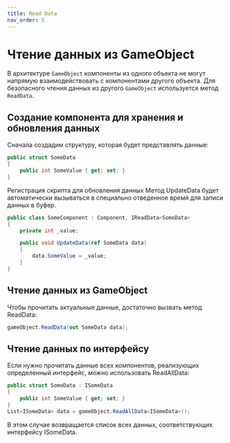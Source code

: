 ```yaml
---
title: Read Data
nav_order: 5
---
```


# Чтение данных из GameObject

В архитектуре `GameObject` компоненты из одного объекта не могут напрямую взаимодействовать с компонентами другого объекта. Для безопасного чтения данных из другого `GameObject` используется метод `ReadData`.

## Создание компонента для хранения и обновления данных

Сначала создадим структуру, которая будет представлять данные:

```csharp
public struct SomeData
{
    public int SomeValue { get; set; }
}

```

Регистрация скрипта для обновления данных
Метод UpdateData будет автоматически вызываться в специально отведенное время для записи данных в буфер.

```csharp
public class SomeComponent : Component, IReadData<SomeData>
{
    private int _value;

    public void UpdateData(ref SomeData data)
    {
        data.SomeValue = _value;
    }
}
```

## Чтение данных из GameObject

Чтобы прочитать актуальные данные, достаточно вызвать метод ReadData:

```csharp
gameObject.ReadData(out SomeData data);
```

## Чтение данных по интерфейсу

Если нужно прочитать данные всех компонентов, реализующих определенный интерфейс, можно использовать ReadAllData:

```csharp
public struct SomeData : ISomeData
{
    public int SomeValue { get; set; }
}
List<ISomeData> data = gameObject.ReadAllData<ISomeData>();
```

В этом случае возвращается список всех данных, соответствующих интерфейсу ISomeData.